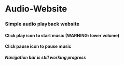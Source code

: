 # Audio-Website
### Simple audio playback website 
#### Click play icon to start music (WARNING: lower volume)
#### Click pause icon to pause music
##### Navigation bar is still working progress
